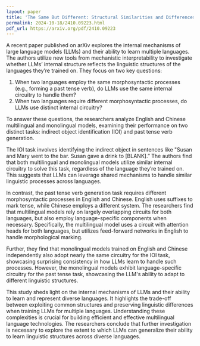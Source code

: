 ```yaml
---
layout: paper
title: 'The Same But Different: Structural Similarities and Differences in Multilingual Language Modeling'
permalink: 2024-10-18/2410.09223.html
pdf_url: https://arxiv.org/pdf/2410.09223
---
```


A recent paper published on arXiv explores the internal mechanisms of large language models (LLMs) and their ability to learn multiple languages. The authors utilize new tools from mechanistic interpretability to investigate whether LLMs’ internal structure reflects the linguistic structures of the languages they’re trained on. They focus on two key questions: 

1. When two languages employ the same morphosyntactic processes (e.g., forming a past tense verb), do LLMs use the same internal circuitry to handle them? 
2. When two languages require different morphosyntactic processes, do LLMs use distinct internal circuitry?

To answer these questions, the researchers analyze English and Chinese multilingual and monolingual models, examining their performance on two distinct tasks: indirect object identification (IOI) and past tense verb generation. 

The IOI task involves identifying the indirect object in sentences like "Susan and Mary went to the bar. Susan gave a drink to [BLANK].” The authors find that both multilingual and monolingual models utilize similar internal circuitry to solve this task, regardless of the language they’re trained on. This suggests that LLMs can leverage shared mechanisms to handle similar linguistic processes across languages. 

In contrast, the past tense verb generation task requires different morphosyntactic processes in English and Chinese. English uses suffixes to mark tense, while Chinese employs a different system. The researchers find that multilingual models rely on largely overlapping circuits for both languages, but also employ language-specific components when necessary.  Specifically, the multilingual model uses a circuit with attention heads for both languages, but utilizes feed-forward networks in English to handle morphological marking. 

Further, they find that monolingual models trained on English and Chinese independently also adopt nearly the same circuitry for the IOI task, showcasing surprising consistency in how LLMs learn to handle such processes. However, the monolingual models exhibit language-specific circuitry for the past tense task, showcasing the LLM's ability to adapt to different linguistic structures. 

This study sheds light on the internal mechanisms of LLMs and their ability to learn and represent diverse languages. It highlights the trade-off between exploiting common structures and preserving linguistic differences when training LLMs for multiple languages. Understanding these complexities is crucial for building efficient and effective multilingual language technologies.  The researchers conclude that further investigation is necessary to explore the extent to which LLMs can generalize their ability to learn linguistic structures across diverse languages. 

